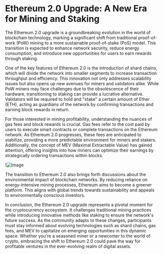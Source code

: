 # Ethereum 2.0 Upgrade: A New Era for Mining and Staking

The Ethereum 2.0 upgrade is a groundbreaking evolution in the world of blockchain technology, marking a significant shift from traditional proof-of-work (PoW) mining to a more sustainable proof-of-stake (PoS) model. This transition is expected to enhance network security, reduce energy consumption, and introduce new opportunities for users to earn rewards through staking.

One of the key features of Ethereum 2.0 is the introduction of shard chains, which will divide the network into smaller segments to increase transaction throughput and efficiency. This innovation not only addresses scalability issues but also opens up new avenues for miners and validators alike. While PoW miners may face challenges due to the obsolescence of their hardware, transitioning to staking can provide a lucrative alternative. Validators will be required to hold and "stake" a certain amount of Ether (ETH), acting as guardians of the network by confirming transactions and earning block rewards in return.

For those interested in mining profitability, understanding the nuances of gas fees and block rewards is crucial. Gas fees refer to the cost paid by users to execute smart contracts or complete transactions on the Ethereum network. As Ethereum 2.0 progresses, these fees are anticipated to stabilize, providing a more predictable environment for miners and stakers. Additionally, the concept of MEV (Maximal Extractable Value) has gained attention, offering insights into how miners can optimize their earnings by strategically ordering transactions within blocks.

!![Image](https://github.com/user-attachments/assets/b6e7b7a2-655e-4d44-8baa-20c566a3cb65)

The transition to Ethereum 2.0 also brings forth discussions about the environmental impact of blockchain networks. By reducing reliance on energy-intensive mining processes, Ethereum aims to become a greener platform. This aligns with global trends towards sustainability and appeals to environmentally conscious investors.

In conclusion, the Ethereum 2.0 upgrade represents a pivotal moment for the cryptocurrency ecosystem. It challenges traditional mining practices while introducing innovative methods like staking to ensure the network's future success. As the community adapts to these changes, participants must stay informed about evolving technologies such as shard chains, gas fees, and MEV to capitalize on emerging opportunities in this dynamic space. Whether you're a seasoned miner or a newcomer to the world of crypto, embracing the shift to Ethereum 2.0 could pave the way for profitable ventures in the ever-evolving realm of digital assets.